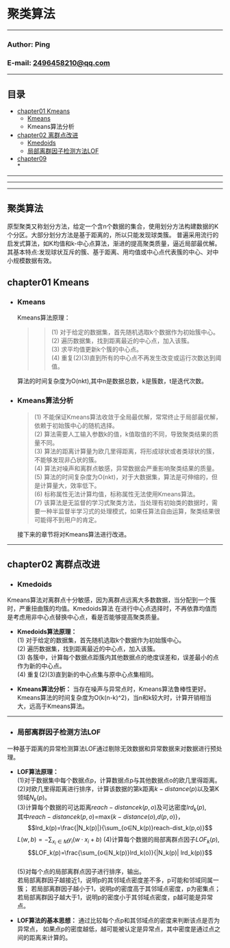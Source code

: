 聚类算法
========

****
### Author: Ping
### E-mail: 2496458210@qq.com
****
## 目录
* [chapter01 Kmeans](https://github.com/Liping0202/Clustering-algorithm/tree/master/Kmeans)
	* [Kmeans](#chapter01-kmeans)
	* Kmeans算法分析
* [chapter02 离群点改进](#chapter02-离群点改进)
	* [Kmedoids](https://github.com/Liping0202/Clustering-algorithm/tree/master/Kmedoids)
	* [局部离群因子检测方法LOF]()
* [chapter09]()  
	* 
***
---
___

聚类算法
-------
原型聚类又称划分方法，给定一个含n个数据的集合，使用划分方法构建数据的K个分区。大部分划分方法是基于距离的，所以只能发现球类簇。
普遍采用流行的启发式算法，如K均值和k-中心点算法，渐进的提高聚类质量，逼近局部最优解。其基本特点:发现球状互斥的簇、基于距离、用均值或中心点代表簇的中心、对中小规模数据有效。

chapter01 Kmeans
-------
* ### Kmeans  
	Kmeans算法原理：    
	>>(1) 对于给定的数据集，首先随机选取k个数据作为初始簇中心。  
	>>(2) 遍历数据集，找到距离最近的中心点，加入该簇。  
	>>(3) 求平均值更新k个簇的中心点。  
	>>(4) 重复(2)(3)直到所有的中心点不再发生改变或运行次数达到阈值。
  	
	算法的时间复杂度为O(nkt),其中n是数据总数，k是簇数，t是迭代次数。	
    
* ### Kmeans算法分析 
	>(1) 不能保证Kmeans算法收敛于全局最优解，常常终止于局部最优解，依赖于初始簇中心的随机选择。  
	>(2) 算法需要人工输入参数k的值，k值取值的不同，导致聚类结果的质量不同。  
	>(3) 算法的距离计算量为欧几里得距离，将形成球状或者类球状的簇，不能够发现非凸状的簇。  
	>(4) 算法对噪声和离群点敏感，异常数据会严重影响聚类结果的质量。  
	>(5) 算法的时间复杂度为O(nkt)，对于大数据集，算法是可伸缩的，但是计算量大，效率低下。  
	>(6) 标称属性无法计算均值，标称属性无法使用Kmeans算法。  
	>(7) 该算法是无监督的学习式聚类方法，当处理有初始类的数据时，需要一种半监督半学习式的处理模式，如果任算法自由运算，聚类结果很可能得不到用户的肯定。  

	接下来的章节将对Kmeans算法进行改进。
	
-----
chapter02 离群点改进
-------
* ### Kmedoids 
Kmeans算法对离群点十分敏感，因为离群点远离大多数数据，当分配到一个簇时，严重扭曲簇的均值。Kmedoids算法
在进行中心点选择时，不再依靠均值而是考虑用非中心点替换中心点，看是否能够提高聚类质量。  
*  **Kmedoids算法原理：**   
	(1) 对于给定的数据集，首先随机选取k个数据作为初始簇中心。  
	(2) 遍历数据集，找到距离最近的中心点，加入该簇。  
	(3) 各簇中，计算每个数据点距簇内其他数据点的绝度误差和，误差最小的点作为新的中心点。  
	(4) 重复(2)(3)直到新的中心点集与原中心点集相同。
  	
*  **Kmeans算法分析：**  当存在噪声与异常点时，Kmeans算法鲁棒性更好。Kmeans算法的时间复杂度为O(k(n-k)^2)，当n和k较大时，计算开销相当大，远高于Kmeans算法。     
	
-----
* ### 局部离群因子检测方法LOF  
一种基于距离的异常检测算法LOF通过剔除无效数据和异常数据来对数据进行预处理。
*  **LOF算法原理：**   
	(1)对于数据集中每个数据点p，计算数据点p与其他数据点o的欧几里得距离。    
	(2)对欧几里得距离进行排序，计算该数据的第k距离$k-distance(p)$以及第K领域$N_k(p)$。  
	(3)计算每个数据的可达距离$reach−distancek(p,o)$及可达密度$lrd_k(p)$,  
	其中$reach−distancek(p,o)$=max{$k−distance(o)$,$d(p,o)$}，
  	$$lrd_k(p)=\frac{|N_k(p)|}{\sum_{o∈N_k(p)}reach-dist_k(p,o)}$$
	$L(w,b)=- \sum_{x_{i}∈M} y_{i}(w·x_i+b)$
	(4)计算每个数据的局部离群点因子$LOF_k(p)$,
$$LOF_k(p)=\frac{\sum_{o∈N_k(p)}lrd_k(o)}{|N_k(p)| lrd_k(p)}$$	
	(5)对每个点的局部离群点因子进行排序，输出。  
	若局部离群因子越接近1，说明p的其邻域点密度差不多，p可能和邻域同属一簇；
若局部离群因子越小于1，说明p的密度高于其邻域点密度，p为密集点；
若局部离群因子越大于1，说明p的密度小于其邻域点密度，p越可能是异常点。
 
*  **LOF算法的基本思想：**	通过比较每个点p和其邻域点的密度来判断该点是否为异常点，
如果点p的密度越低，越可能被认定是异常点，其中密度是通过点之间的距离来计算的。



